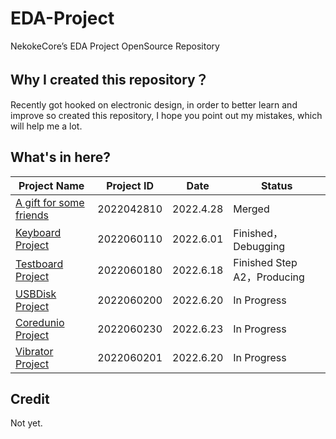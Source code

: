 # EDA-Project
NekokeCore’s EDA Project OpenSource Repository

## Why I created this repository？
Recently got hooked on electronic design, in order to better learn and improve so created this repository, I hope you point out my mistakes, which will help me a lot.

## What's in here?
| Project Name | Project ID | Date | Status |
| ---- | ---- | ---- | ---- |
| [A gift for some friends](https://www.emtips.net) | 2022042810 | 2022.4.28 | Merged |
| [Keyboard Project](https://github.com/NekokeCore/EDA-Project/tree/main/Keyboard_Project) | 2022060110 | 2022.6.01 | Finished，Debugging |
| [Testboard Project](https://github.com/NekokeCore/EDA-Project/tree/main/TestKeyBoard_Project) | 2022060180 | 2022.6.18 | Finished Step A2，Producing |
| [USBDisk Project](https://github.com/NekokeCore/EDA-Project/tree/main/USB_Disk_Project) | 2022060200 | 2022.6.20 | In Progress |
| [Coredunio Project](https://github.com/NekokeCore/EDA-Project/tree/main/Coreduino_Project) | 2022060230 | 2022.6.23 | In Progress |
| [Vibrator Project](https://github.com/NekokeCore/EDA-Project/tree/main/Vibrator_Project) | 2022060201 | 2022.6.20 | In Progress |
## Credit
Not yet.